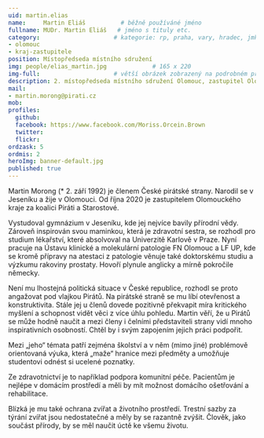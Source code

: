 ```yaml
---
uid: martin.elias
name:     Martin Eliáš          # běžně používáné jméno
fullname: MUDr. Martin Eliáš   # jméno s tituly etc.
category:                     # kategorie: rp, praha, vary, hradec, jmk, senat
- olomouc
- kraj-zastupitele
position: Místopředseda místního sdružení
img: people/elias_martin.jpg             # 165 x 220
img-full:                     # větší obrázek zobrazený na podrobném profilu
description: 2. místopředseda místního sdružení Olomouc, zastupitel Olomouckého kraje                # kratký popis, max 160 znaků
mail: 
- martin.morong@pirati.cz
mob:         
profiles:
  github:
  facebook: https://www.facebook.com/Moriss.Orcein.Brown   
  twitter:        
  flickr:
ordzask: 5   
ordmis: 2    
heroImg: banner-default.jpg
published: true
---
```

Martin Morong (* 2. září 1992) je členem České pirátské strany. Narodil se v Jeseníku a žije v Olomouci. Od října 2020 je zastupitelem Olomouckého kraje za koalici Piráti a Starostové.

Vystudoval gymnázium v Jeseníku, kde jej nejvíce bavily přírodní vědy. Zároveň inspirován svou maminkou, která je zdravotní sestra, se rozhodl pro studium lékařství, které absolvoval na Univerzitě Karlově v Praze. Nyní pracuje na Ústavu klinické a molekulární patologie FN Olomouc a LF UP, kde se kromě přípravy na atestaci z patologie věnuje také doktorskému studiu a výzkumu rakoviny prostaty. Hovoří plynule anglicky a mírně pokročile německy.

Není mu lhostejná politická situace v České republice, rozhodl se proto angažovat pod vlajkou Pirátů. Na pirátské straně se mu líbí otevřenost a konstruktivita. Stále jej u členů dovede pozitivně překvapit míra kritického myšlení a schopnost vidět věci z více úhlu pohledu. Martin věří, že u Pirátů se může hodně naučit a mezi členy i čelními představiteli strany vidí mnoho inspirativních osobností. Chtěl by i svým zapojením jejich práci podpořit.

Mezi „jeho“ témata patří zejména školství a v něm (mimo jiné) problémově orientovaná výuka, která „maže“ hranice mezi předměty a umožňuje studentovi odnést si ucelené poznatky.

Ze zdravotnictví je to například podpora komunitní péče. Pacientům je nejlépe v domácím prostředí a měli by mít možnost domácího ošetřování a rehabilitace. 

Blízká je mu také ochrana zvířat a životního prostředí. Trestní sazby za týrání zvířat jsou nedostatečné a měly by se razantně zvýšit. Člověk, jako součást přírody, by se měl naučit úctě ke všemu životu.
